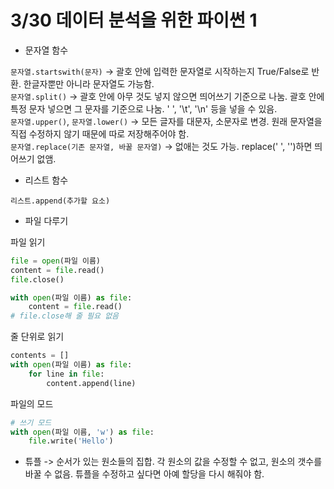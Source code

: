# 3/30 데이터 분석을 위한 파이썬 1

- 문자열 함수

`문자열.startswith(문자)` -> 괄호 안에 입력한 문자열로 시작하는지 True/False로 반환. 한글자뿐만 아니라 문자열도 가능함.  
`문자열.split()` -> 괄호 안에 아무 것도 넣지 않으면 띄어쓰기 기준으로 나눔. 괄호 안에 특정 문자 넣으면 그 문자를 기준으로 나눔. ' ', '\t', '\n' 등을 넣을 수 있음.  
`문자열.upper()`, `문자열.lower()` -> 모든 글자를 대문자, 소문자로 변경. 원래 문자열을 직접 수정하지 않기 때문에 따로 저장해주어야 함.  
`문자열.replace(기존 문자열, 바꿀 문자열)` -> 없애는 것도 가능. replace(' ', '')하면 띄어쓰기 없앰.

- 리스트 함수

`리스트.append(추가할 요소)`

- 파일 다루기

파일 읽기

```py
file = open(파일 이름)
content = file.read()
file.close()
```

```py
with open(파일 이름) as file:
    content = file.read()
# file.close해 줄 필요 없음
```

줄 단위로 읽기

```py
contents = []
with open(파일 이름) as file:
    for line in file:
        content.append(line)
```

파일의 모드

```py
# 쓰기 모드
with open(파일 이름, 'w') as file:
    file.write('Hello')
```

- 튜플 -> 순서가 있는 원소들의 집합. 각 원소의 값을 수정할 수 없고, 원소의 갯수를 바꿀 수 없음. 튜플을 수정하고 싶다면 아예 할당을 다시 해줘야 함.
